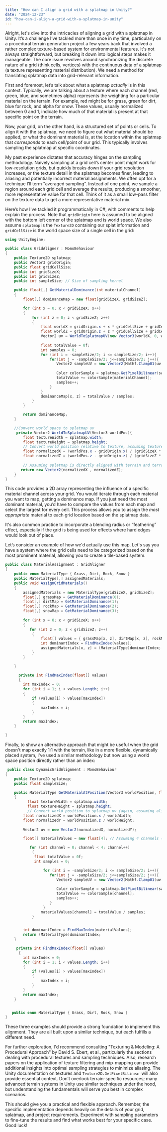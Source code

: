 ```yaml
---
title: "How can I align a grid with a splatmap in Unity?"
date: "2024-12-23"
id: "how-can-i-align-a-grid-with-a-splatmap-in-unity"
---
```


Alright, let's dive into the intricacies of aligning a grid with a splatmap in Unity. It’s a challenge I’ve tackled more than once in my time, particularly on a procedural terrain generation project a few years back that involved a rather complex texture-based system for environmental features. It's not always straightforward, but breaking it down into logical steps makes it manageable. The core issue revolves around synchronizing the discrete nature of a grid (think cells, vertices) with the continuous data of a splatmap (a texture representing material distribution). We need a method for translating splatmap data into grid-relevant information.

First and foremost, let’s talk about what a splatmap *actually* is in this context. Typically, we are talking about a texture where each channel (red, green, blue, and sometimes alpha) represents the weighting for a particular material on the terrain. For example, red might be for grass, green for dirt, blue for rock, and alpha for snow. These values, usually normalized between 0 and 1, indicate how much of that material is present at that specific point on the terrain.

Now, your grid, on the other hand, is a structured set of points or cells. To align it with the splatmap, we need to figure out what material should be applied, or what the dominant material is, at the location within the splatmap that *corresponds* to each cell/point of our grid. This typically involves sampling the splatmap at specific coordinates.

My past experience dictates that accuracy hinges on the sampling methodology. Naively sampling at a grid cell’s center point might work for low-resolution grids, but quickly breaks down if your grid resolution increases, or the texture detail in the splatmap becomes finer, leading to aliasing and potentially incorrect material assignments. We often opt for a technique I’ll term "averaged sampling". Instead of one point, we sample a region around each grid cell and average the results, producing a smoother, more representative value for that cell. Think of it as a small low-pass filter on the texture data to get a more representative material mix.

Here’s how I've tackled it programmatically in C#, with comments to help explain the process. Note that `gridOrigin` here is assumed to be aligned with the bottom left corner of the splatmap and is world space. We also assume `splatmap` is the `Texture2D` containing our splat information and `gridCellSize` is the world space size of a single cell in the grid:

```csharp
using UnityEngine;

public class GridAligner : MonoBehaviour
{
    public Texture2D splatmap;
    public Vector3 gridOrigin;
    public float gridCellSize;
    public int gridSizeX;
    public int gridSizeZ;
    public int sampleSize; // Size of sampling kernel

    public float[,] GetMaterialDominance(int materialChannel)
    {
        float[,] dominanceMap = new float[gridSizeX, gridSizeZ];

        for (int x = 0; x < gridSizeX; x++)
        {
            for (int z = 0; z < gridSizeZ; z++)
            {
                float worldX = gridOrigin.x + x * gridCellSize + gridCellSize / 2f; //center of cell
                float worldZ = gridOrigin.z + z * gridCellSize + gridCellSize / 2f;
                Vector2 uv = WorldToSplatmapUV(new Vector3(worldX, 0, worldZ));
                
                float totalValue = 0f;
                int samples = 0;
                for (int i = -sampleSize/2; i <= sampleSize/2; i++){
                    for(int j = -sampleSize/2; j<=sampleSize/2; j++){
                       Vector2 sampleUV = new Vector2(Mathf.Clamp01(uv.x + (float)i/ splatmap.width), Mathf.Clamp01(uv.y +(float)j/splatmap.height));
                       
                       Color colorSample = splatmap.GetPixelBilinear(sampleUV.x, sampleUV.y);
                       totalValue += colorSample[materialChannel];
                       samples++;
                    }
                }
                dominanceMap[x, z] = totalValue / samples;
            }
        }

        return dominanceMap;
    }

    //Convert world space to splatmap uv
     private Vector2 WorldToSplatmapUV(Vector3 worldPos){
        float textureWidth = splatmap.width;
        float textureHeight = splatmap.height;
        // Convert world position relative to texture, assuming texture covers the world space
        float normalizedX = (worldPos.x - gridOrigin.x) / (gridSizeX * gridCellSize);
        float normalizedZ = (worldPos.z - gridOrigin.z) / (gridSizeZ * gridCellSize);
        
        // Assuming splatmap is directly aligned with terrain and terrain at (0,0)
       return new Vector2(normalizedX , normalizedZ);
    }
}
```

This code provides a 2D array representing the influence of a specific material channel across your grid. You would iterate through each material you want to map, getting a dominance map. If you just need the most dominant material, you’d have to compare the values from each map and select the largest for every cell. This process allows you to assign the *most appropriate* material to each grid location based on the splatmap data.

It's also common practice to incorporate a blending radius or “feathering” effect, especially if the grid is being used for effects where hard edges would look out of place.

Let’s consider an example of how we'd actually use this map. Let's say you have a system where the grid cells need to be categorized based on the most prominent material, allowing you to create a tile-based system.

```csharp
public class MaterialAssignment : GridAligner
{
    public enum MaterialType { Grass, Dirt, Rock, Snow }
    public MaterialType[,] assignedMaterials;
    public void AssignGridMaterials()
    {
        assignedMaterials = new MaterialType[gridSizeX, gridSizeZ];
        float[,] grassMap = GetMaterialDominance(0);
        float[,] dirtMap = GetMaterialDominance(1);
        float[,] rockMap = GetMaterialDominance(2);
        float[,] snowMap = GetMaterialDominance(3);
            
        for (int x = 0; x < gridSizeX; x++)
        {
           for (int z = 0; z < gridSizeZ; z++)
            {
                float[] values = { grassMap[x, z], dirtMap[x, z], rockMap[x, z], snowMap[x, z] };
                int dominantIndex = FindMaxIndex(values);
                assignedMaterials[x, z] = (MaterialType)dominantIndex;
            }
        }

    }

      private int FindMaxIndex(float[] values)
      {
        int maxIndex = 0;
        for (int i = 1; i < values.Length; i++)
        {
            if (values[i] > values[maxIndex])
            {
                maxIndex = i;
            }
        }
        return maxIndex;
    }

}

```

Finally, to show an alternative approach that might be useful when the grid doesn't map exactly 1:1 with the terrain, like in a more flexible, dynamically placed system, I've used a similar methodology but now using a world space position directly rather than an index:

```csharp
 public class DynamicGridAlignment : MonoBehaviour
{
    public Texture2D splatmap;
    public float sampleSize;

    public MaterialType GetMaterialAtPosition(Vector3 worldPosition, float worldWidth, float worldHeight)
    {
          float textureWidth = splatmap.width;
          float textureHeight = splatmap.height;
          // Convert world position to splatmap uv (again, assuming alignment)
        float normalizedX = worldPosition.x / worldWidth;
        float normalizedY = worldPosition.z / worldHeight;
        
        Vector2 uv = new Vector2(normalizedX, normalizedY);

        float[] materialValues = new float[4]; // Assuming 4 channels (grass, dirt, rock, snow)

           for (int channel = 0; channel < 4; channel++)
            {
             float totalValue = 0f;
             int samples = 0;

                 for (int i = -sampleSize/2; i <= sampleSize/2; i++){
                    for(int j = -sampleSize/2; j<=sampleSize/2; j++){
                       Vector2 sampleUV = new Vector2(Mathf.Clamp01(uv.x + (float)i/ splatmap.width), Mathf.Clamp01(uv.y +(float)j/splatmap.height));
                       
                       Color colorSample = splatmap.GetPixelBilinear(sampleUV.x, sampleUV.y);
                       totalValue += colorSample[channel];
                       samples++;
                    }
                 }
                materialValues[channel] = totalValue / samples;
            }


        int dominantIndex = FindMaxIndex(materialValues);
        return (MaterialType)dominantIndex;
    }

     private int FindMaxIndex(float[] values)
      {
        int maxIndex = 0;
        for (int i = 1; i < values.Length; i++)
        {
            if (values[i] > values[maxIndex])
            {
                maxIndex = i;
            }
        }
        return maxIndex;
    }


   public enum MaterialType { Grass, Dirt, Rock, Snow }
}

```
These three examples should provide a strong foundation to implement this alignment. They are all built upon a similar technique, but each fulfills a different need.

For further exploration, I'd recommend consulting "Texturing & Modeling: A Procedural Approach" by David S. Ebert, et al., particularly the sections dealing with procedural textures and sampling techniques. Also, research papers on the application of texture filtering and mip-mapping can provide additional insights into optimal sampling strategies to minimize aliasing. The Unity documentation on textures and `Texture2D.GetPixelBilinear` will also provide essential context. Don’t overlook terrain-specific resources; many advanced terrain systems in Unity use similar techniques under the hood, but understanding the fundamentals will serve you best in complex scenarios.

This should give you a practical and flexible approach. Remember, the specific implementation depends heavily on the details of your grid, splatmap, and project requirements. Experiment with sampling parameters to fine-tune the results and find what works best for your specific case. Good luck!
